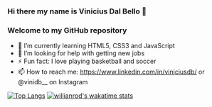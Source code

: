 ### Hi there my name is Vinicius Dal Bello 👋
### Welcome to my GitHub repository
- 🌱 I’m currently learning HTML5, CSS3 and JavaScript
- 🤔 I’m looking for help with getting new jobs
- ⚡ Fun fact: I love playing basketball and soccer
- 📫 How to reach me: https://www.linkedin.com/in/viniciusdb/ or @vinidb__ on Instagram

[![Top Langs](https://github-readme-stats.vercel.app/api/top-langs/?username=vinidalbello)](https://github.com/vinidalbello)
[![willianrod's wakatime stats](https://github-readme-stats.vercel.app/api/wakatime?username=vinidalbello)](https://github.com/vinidalbello)
